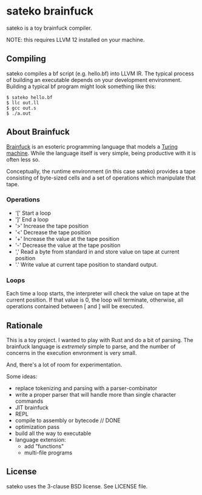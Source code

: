 # sateko brainfuck

sateko is a toy brainfuck compiler.

NOTE: this requires LLVM 12 installed on your machine.

## Compiling

sateko compiles a bf script (e.g. hello.bf) into LLVM IR. The typical process of building an executable
depends on your development environment. Building a typical bf program might look something like this:

    $ sateko hello.bf
    $ llc out.ll
    $ gcc out.s
    $ ./a.out

## About Brainfuck

[Brainfuck][Brainfuck] is an esoteric programming language that models a [Turing machine][Turing machine].
While the language itself is very simple, being productive with it is often less so.

Conceptually, the runtime environment (in this case sateko) provides a tape consisting of
byte-sized cells and a set of operations which manipulate that tape.

### Operations

 * '[' Start a loop
 * ']' End a loop
 * '>' Increase the tape position
 * '<' Decrease the tape position
 * '+' Increase the value at the tape position
 * '-' Decrease the value at the tape position
 * ',' Read a byte from standard in and store value on tape at current position
 * '.' Write value at current tape position to standard output.

### Loops

Each time a loop starts, the interpreter will check the value on tape at the current
position. If that value is 0, the loop will terminate, otherwise, all operations contained
between \[ and \] will be executed.

## Rationale

This is a toy project. I wanted to play with Rust and do a bit of parsing. The brainfuck language is *extremely* simple to
parse, and the number of concerns in the execution envronment is very small.

And, there's a lot of room for experimentation.

Some ideas:
 * replace tokenizing and parsing with a parser-combinator
 * write a proper parser that will handle more than single character commands
 * JIT brainfuck
 * REPL
 * compile to assembly or bytecode   // DONE
 * optimization pass
 * build all the way to executable
 * language extension:
   * add "functions"
   * multi-file programs

## License

sateko uses the 3-clause BSD license. See LICENSE file.


[Brainfuck]: http://www.muppetlabs.com/~breadbox/bf/
[Turing machine]: http://mathworld.wolfram.com/TuringMachine.html
